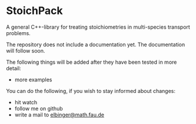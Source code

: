 # StoichPack
A general C++-library for treating stoichiometries in multi-species transport problems.

The repository does not include a documentation yet. The documentation will follow soon.

The following things will be added after they have been tested in more detail:
* more examples

You can do the following, if you wish to stay informed about changes:
* hit watch
* follow me on github
* write a mail to elbinger@math.fau.de


